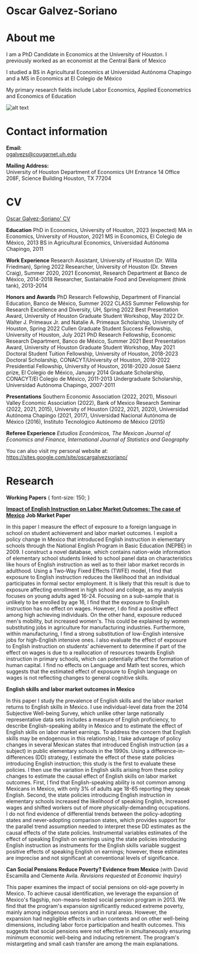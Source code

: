 <h1>Oscar Galvez-Soriano</h1>

# About me

I am a PhD Candidate in Economics at the University of Houston. I previously worked as an economist at the Central Bank of Mexico

I studied a BS in Agricultural Economics at Universidad Autónoma Chapingo and a MS in Economics at El Colegio de México

My primary research fields include Labor Economics, Applied Econometrics and Economics of Education

![alt text](https://github.com/galvez-soriano/home/blob/main/Galvez-Soriano.jpg?raw=true)

# Contact information

**Email:** <br />
ogalvezs@cougarnet.uh.edu

**Mailing Address:** <br />
University of Houston 
Department of Economics 
UH Entrance 14 
Office 208F, Science Building
Houston, TX 77204

# CV

<a href="https://galvez-soriano.github.io/home/Galvez_Soriano_CV.pdf">Oscar Galvez-Soriano' CV</a>

**Education**
PhD in Economics, University of Houston, 2023 (expected)
MA in Economics,  University of Houston, 2021
MS in Economics, El Colegio de México, 2013
BS in Agricultural Economics, Universidad Autónoma Chapingo, 2011

**Work Experience**
Research Assistant, University of Houston (Dr. Willa Friedman), Spring 2022
Researcher, University of Houston (Dr. Steven Craig), Summer 2020, 2021
Economist, Research Department at Banco de México, 2014-2018
Researcher, Sustainable Food and Development (think tank), 2013-2014

**Honors and Awards**
PhD Research Fellowship, Department of Financial Education, Banco de México, Summer 2022
CLASS Summer Fellowship for Research Excellence and Diversity, UH, Spring 2022
Best Presentation Award, University of Houston Graduate Student Workshop, May 2022
Dr. Walter J. Primeaux Jr. and Natalie A. Primeaux Scholarship, University of Houston, Spring 2022
Cullen Graduate Student Success Fellowship, University of Houston, July 2021
PhD Research Fellowship, Economic Research Department, Banco de México, Summer 2021
Best Presentation Award, University of Houston Graduate Student Workshop, May 2021
Doctoral Student Tuition Fellowship, University of Houston, 2018-2023
Doctoral Scholarship, CONACYT/University of Houston, 2018-2022
Presidential Fellowship, University of Houston, 2018-2020
Josué Sáenz prize, El Colegio de México, January 2014
Graduate Scholarship, CONACYT/El Colegio de México, 2011-2013
Undergraduate Scholarship, Universidad Autónoma Chapingo, 2007-2011

**Presentations**
Southern Economic Association (2022, 2021), Missouri Valley Economic Association (2022), Bank of Mexico Research Seminar (2022, 2021, 2015), University of Houston (2022, 2021, 2020), Universidad Autónoma Chapingo (2021, 2017), Universidad Nacional Autónoma de México (2016), Instituto Tecnológico Autónomo de México (2015)

**Referee Experience**
_Estudios Económicos, The Mexican Journal of Economics and Finance, International Journal of Statistics and Geography_

You can also visit my personal website at: <a href="https://sites.google.com/site/oscargalvezsoriano/">https://sites.google.com/site/oscargalvezsoriano/</a>

# Research

**Working Papers** {
  font-size: 150;
}

<a href="[https://galvez-soriano.github.io/home/Galvez_Soriano_CV.pdf](https://galvez-soriano.github.io/home/Papers/EnglishInstructionMex.pdf)">**Impact of English Instruction on Labor Market Outcomes: The case of Mexico**</a>
**Job Market Paper**

In this paper I measure the effect of exposure to a foreign language in school on student achievement and labor market outcomes. I exploit a policy change in Mexico that introduced English instruction in elementary schools through the National English Program in Basic Education (NEPBE) in 2009. I construct a novel database, which contains nation-wide information of elementary school students linked to school panel data on characteristics like hours of English instruction as well as to their labor market records in adulthood. Using a Two-Way Fixed Effects (TWFE) model, I find that exposure to English instruction reduces the likelihood that an individual participates in formal sector employment. It is likely that this result is due to exposure affecting enrollment in high school and college, as my analysis focuses on young adults aged 16-24. Focusing on a sub-sample that is unlikely to be enrolled by age 16, I find that the exposure to English instruction has no effect on wages. However, I do find a positive effect among high achieving individuals. On the other hand, exposure reduced men's mobility, but increased women's. This could be explained by women substituting jobs in agriculture for manufacturing industries. Furthermore, within manufacturing, I find a strong substitution of low-English intensive jobs for high-English intensive ones. I also evaluate the effect of exposure to English instruction on students’ achievement to determine if part of the effect on wages is due to a reallocation of resources towards English instruction in primary schools, which can potentially affect the formation of human capital. I find no effects on Language and Math test scores, which suggests that the estimated effect of exposure to English language on wages is not reflecting changes to general cognitive skills.

**English skills and labor market outcomes in Mexico**

In this paper I study the prevalence of English skills and the labor market returns to English skills in Mexico. I use individual-level data from the 2014 Subjective Well-being Survey, which unlike other large nationally representative data sets includes a measure of English proficiency, to describe English-speaking ability in Mexico and to estimate the effect of English skills on labor market earnings. To address the concern that English skills may be endogenous in this relationship, I take advantage of policy changes in several Mexican states that introduced English instruction (as a subject) in public elementary schools in the 1990s. Using a difference-in-differences (DD) strategy, I estimate the effect of these state policies introducing English instruction; this study is the first to evaluate these policies. I then use the variation in English skills arising from these policy changes to estimate the causal effect of English skills on labor market outcomes. First, I find that English-speaking ability is not common among Mexicans in Mexico, with only 3\% of adults age 18-65 reporting they speak English. Second, the state policies introducing English instruction in elementary schools increased the likelihood of speaking English, increased wages and shifted workers out of more physically-demanding occupations. I do not find evidence of differential trends between the policy-adopting states and never-adopting comparison states, which provides support for the parallel trend assumption needed to interpret these DD estimates as the causal effects of the state policies. Instrumental variables estimates of the effect of speaking English on earnings using the state policies introducing English instruction as instruments for the English skills variable suggest positive effects of speaking English on earnings; however, these estimates are imprecise and not significant at conventional levels of significance.

**Can Social Pensions Reduce Poverty? Evidence from Mexico** (with David Escamilla  and Clemente Avila. _Revisions requested at Economic Inquiry_)

This paper examines the impact of social pensions on old-age poverty in Mexico. To achieve causal identification, we leverage the expansion of Mexico's flagship, non-means-tested social pension program in 2013. We find that the program's expansion significantly reduced extreme poverty, mainly among indigenous seniors and in rural areas. However, the expansion had negligible effects in urban contexts and on other well-being dimensions, including labor force participation and health outcomes. This suggests that social pensions were not effective in simultaneously ensuring minimum economic well-being and inducing retirement. The program's mistargeting and small cash transfer are among the main explanations.
